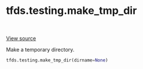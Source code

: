 <div itemscope itemtype="http://developers.google.com/ReferenceObject">
<meta itemprop="name" content="tfds.testing.make_tmp_dir" />
<meta itemprop="path" content="Stable" />
</div>

# tfds.testing.make_tmp_dir

<!-- Insert buttons -->

<table class="tfo-notebook-buttons tfo-api" align="left">
</table>

<a target="_blank" href="https://github.com/tensorflow/datasets/tree/master/tensorflow_datasets/testing/test_utils.py">View
source</a>

<!-- Start diff -->
Make a temporary directory.

``` python
tfds.testing.make_tmp_dir(dirname=None)
```

<!-- Placeholder for "Used in" -->
